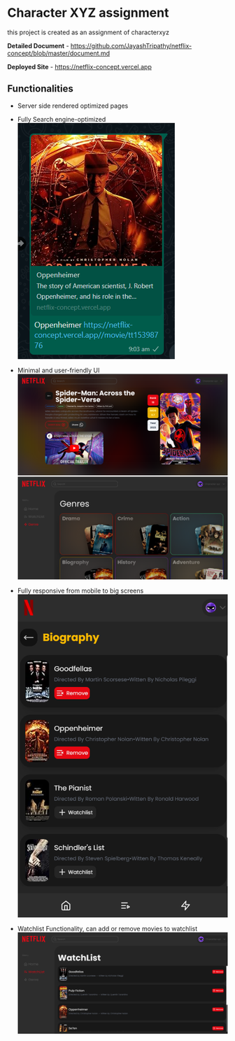 # Character XYZ assignment

this project is created as an assignment of characterxyz

__Detailed Document__ - https://github.com/JayashTripathy/netflix-concept/blob/master/document.md

__Deployed Site__ - https://netflix-concept.vercel.app

## Functionalities 

- Server side rendered optimized pages
- Fully Search engine-optimized
   ![image](./public/readme/seo.png)

- Minimal and user-friendly UI 
   ![image](./public/readme/minimal-1.png)
    ![image](./public/readme/minimal-2.png)

- Fully responsive from mobile to big screens
    ![image](./public/readme/responsive.png)
  
- Watchlist Functionality, can add or remove movies to watchlist
    ![image](./public/readme/watchlist.png)




